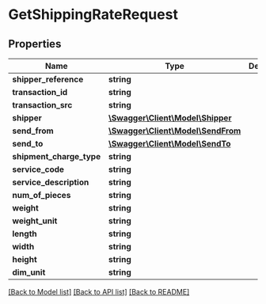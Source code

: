 # GetShippingRateRequest

## Properties
Name | Type | Description | Notes
------------ | ------------- | ------------- | -------------
**shipper_reference** | **string** |  | [optional] 
**transaction_id** | **string** |  | [optional] 
**transaction_src** | **string** |  | [optional] 
**shipper** | [**\Swagger\Client\Model\Shipper**](Shipper.md) |  | [optional] 
**send_from** | [**\Swagger\Client\Model\SendFrom**](SendFrom.md) |  | [optional] 
**send_to** | [**\Swagger\Client\Model\SendTo**](SendTo.md) |  | [optional] 
**shipment_charge_type** | **string** |  | [optional] 
**service_code** | **string** |  | [optional] 
**service_description** | **string** |  | [optional] 
**num_of_pieces** | **string** |  | [optional] 
**weight** | **string** |  | [optional] 
**weight_unit** | **string** |  | [optional] 
**length** | **string** |  | [optional] 
**width** | **string** |  | [optional] 
**height** | **string** |  | [optional] 
**dim_unit** | **string** |  | [optional] 

[[Back to Model list]](../../README.md#documentation-for-models) [[Back to API list]](../../README.md#documentation-for-api-endpoints) [[Back to README]](../../README.md)

